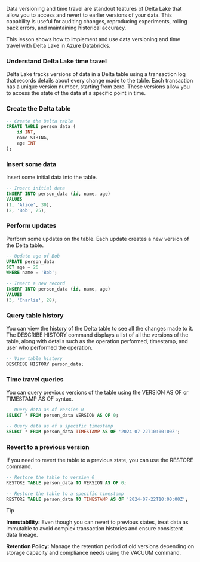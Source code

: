 Data versioning and time travel are standout features of Delta Lake that allow you to access and revert to earlier versions of your data. This capability is useful for auditing changes, reproducing experiments, rolling back errors, and maintaining historical accuracy. 

This lesson shows how to implement and use data versioning and time travel with Delta Lake in Azure Databricks.

### Understand Delta Lake time travel

Delta Lake tracks versions of data in a Delta table using a transaction log that records details about every change made to the table. Each transaction has a unique version number, starting from zero. These versions allow you to access the state of the data at a specific point in time.

### Create the Delta table

```sql
-- Create the Delta table
CREATE TABLE person_data (
    id INT,
    name STRING,
    age INT
);
```

### Insert some data

Insert some initial data into the table.

```sql
-- Insert initial data
INSERT INTO person_data (id, name, age)
VALUES
(1, 'Alice', 30),
(2, 'Bob', 25);

```

### Perform updates

Perform some updates on the table. Each update creates a new version of the Delta table.

```sql
-- Update age of Bob
UPDATE person_data
SET age = 26
WHERE name = 'Bob';

-- Insert a new record
INSERT INTO person_data (id, name, age)
VALUES
(3, 'Charlie', 28);
```

### Query table history

You can view the history of the Delta table to see all the changes made to it. The DESCRIBE HISTORY command displays a list of all the versions of the table, along with details such as the operation performed, timestamp, and user who performed the operation. 

```sql
-- View table history
DESCRIBE HISTORY person_data;
```

### Time travel queries

You can query previous versions of the table using the VERSION AS OF or TIMESTAMP AS OF syntax.

```sql
-- Query data as of version 0
SELECT * FROM person_data VERSION AS OF 0;

-- Query data as of a specific timestamp
SELECT * FROM person_data TIMESTAMP AS OF '2024-07-22T10:00:00Z';

```

### Revert to a previous version

If you need to revert the table to a previous state, you can use the RESTORE command.

```sql
-- Restore the table to version 0
RESTORE TABLE person_data TO VERSION AS OF 0;

-- Restore the table to a specific timestamp
RESTORE TABLE person_data TO TIMESTAMP AS OF '2024-07-22T10:00:00Z';
```
> [!TIP]
> **Immutability:** Even though you can revert to previous states, treat data as immutable to avoid complex transaction histories and ensure consistent data lineage.
>
> **Retention Policy:** Manage the retention period of old versions depending on storage capacity and compliance needs using the VACUUM command.
